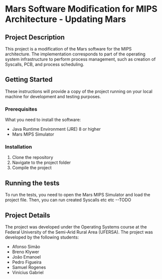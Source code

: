 # Mars Software Modification for MIPS Architecture - Updating Mars

## Project Description

This project is a modification of the Mars software for the MIPS architecture. The implementation corresponds to part of the operating system infrastructure to perform process management, such as creation of Syscalls, PCB, and process scheduling.

## Getting Started

These instructions will provide a copy of the project running on your local machine for development and testing purposes.

### Prerequisites

What you need to install the software:

- Java Runtime Environment (JRE) 8 or higher
- Mars MIPS Simulator

### Installation

1. Clone the repository
2. Navigate to the project folder
3. Compile the project

## Running the tests

To run the tests, you need to open the Mars MIPS Simulator and load the project file. Then, you can run created Syscalls etc etc --TODO

## Project Details

The project was developed under the Operating Systems course at the Federal University of the Semi-Arid Rural Area (UFERSA). The project was developed by the following students:
- Afonso Simão
- Breno Klywer
- João Emanoel
- Pedro Figueira
- Samuel Rogenes
- Vinícius Gabriel